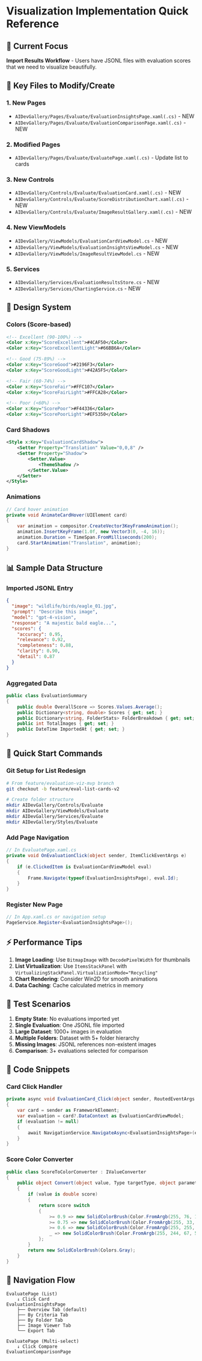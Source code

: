 # Visualization Implementation Quick Reference

## 🎯 Current Focus
**Import Results Workflow** - Users have JSONL files with evaluation scores that we need to visualize beautifully.

## 📁 Key Files to Modify/Create

### 1. New Pages
- `AIDevGallery/Pages/Evaluate/EvaluationInsightsPage.xaml(.cs)` - NEW
- `AIDevGallery/Pages/Evaluate/EvaluationComparisonPage.xaml(.cs)` - NEW

### 2. Modified Pages
- `AIDevGallery/Pages/Evaluate/EvaluatePage.xaml(.cs)` - Update list to cards

### 3. New Controls
- `AIDevGallery/Controls/Evaluate/EvaluationCard.xaml(.cs)` - NEW
- `AIDevGallery/Controls/Evaluate/ScoreDistributionChart.xaml(.cs)` - NEW
- `AIDevGallery/Controls/Evaluate/ImageResultGallery.xaml(.cs)` - NEW

### 4. New ViewModels
- `AIDevGallery/ViewModels/EvaluationCardViewModel.cs` - NEW
- `AIDevGallery/ViewModels/EvaluationInsightsViewModel.cs` - NEW
- `AIDevGallery/ViewModels/ImageResultViewModel.cs` - NEW

### 5. Services
- `AIDevGallery/Services/EvaluationResultsStore.cs` - NEW
- `AIDevGallery/Services/ChartingService.cs` - NEW

## 🎨 Design System

### Colors (Score-based)
```xml
<!-- Excellent (90-100%) -->
<Color x:Key="ScoreExcellent">#4CAF50</Color>
<Color x:Key="ScoreExcellentLight">#66BB6A</Color>

<!-- Good (75-89%) -->
<Color x:Key="ScoreGood">#2196F3</Color>
<Color x:Key="ScoreGoodLight">#42A5F5</Color>

<!-- Fair (60-74%) -->
<Color x:Key="ScoreFair">#FFC107</Color>
<Color x:Key="ScoreFairLight">#FFCA28</Color>

<!-- Poor (<60%) -->
<Color x:Key="ScorePoor">#F44336</Color>
<Color x:Key="ScorePoorLight">#EF5350</Color>
```

### Card Shadows
```xml
<Style x:Key="EvaluationCardShadow">
    <Setter Property="Translation" Value="0,0,8" />
    <Setter Property="Shadow">
        <Setter.Value>
            <ThemeShadow />
        </Setter.Value>
    </Setter>
</Style>
```

### Animations
```csharp
// Card hover animation
private void AnimateCardHover(UIElement card)
{
    var animation = compositor.CreateVector3KeyFrameAnimation();
    animation.InsertKeyFrame(1.0f, new Vector3(0, -4, 16));
    animation.Duration = TimeSpan.FromMilliseconds(200);
    card.StartAnimation("Translation", animation);
}
```

## 📊 Sample Data Structure

### Imported JSONL Entry
```json
{
  "image": "wildlife/birds/eagle_01.jpg",
  "prompt": "Describe this image",
  "model": "gpt-4-vision",
  "response": "A majestic bald eagle...",
  "scores": {
    "accuracy": 0.95,
    "relevance": 0.92,
    "completeness": 0.88,
    "clarity": 0.90,
    "detail": 0.87
  }
}
```

### Aggregated Data
```csharp
public class EvaluationSummary
{
    public double OverallScore => Scores.Values.Average();
    public Dictionary<string, double> Scores { get; set; }
    public Dictionary<string, FolderStats> FolderBreakdown { get; set; }
    public int TotalImages { get; set; }
    public DateTime ImportedAt { get; set; }
}
```

## 🚀 Quick Start Commands

### Git Setup for List Redesign
```bash
# From feature/evaluation-viz-mvp branch
git checkout -b feature/eval-list-cards-v2

# Create folder structure
mkdir AIDevGallery/Controls/Evaluate
mkdir AIDevGallery/ViewModels/Evaluate
mkdir AIDevGallery/Services/Evaluate
mkdir AIDevGallery/Styles/Evaluate
```

### Add Page Navigation
```csharp
// In EvaluatePage.xaml.cs
private void OnEvaluationClick(object sender, ItemClickEventArgs e)
{
    if (e.ClickedItem is EvaluationCardViewModel eval)
    {
        Frame.Navigate(typeof(EvaluationInsightsPage), eval.Id);
    }
}
```

### Register New Page
```csharp
// In App.xaml.cs or navigation setup
PageService.Register<EvaluationInsightsPage>();
```

## ⚡ Performance Tips

1. **Image Loading**: Use `BitmapImage` with `DecodePixelWidth` for thumbnails
2. **List Virtualization**: Use `ItemsStackPanel` with `VirtualizingStackPanel.VirtualizationMode="Recycling"`
3. **Chart Rendering**: Consider Win2D for smooth animations
4. **Data Caching**: Cache calculated metrics in memory

## 🧪 Test Scenarios

1. **Empty State**: No evaluations imported yet
2. **Single Evaluation**: One JSONL file imported
3. **Large Dataset**: 1000+ images in evaluation
4. **Multiple Folders**: Dataset with 5+ folder hierarchy
5. **Missing Images**: JSONL references non-existent images
6. **Comparison**: 3+ evaluations selected for comparison

## 📝 Code Snippets

### Card Click Handler
```csharp
private async void EvaluationCard_Click(object sender, RoutedEventArgs e)
{
    var card = sender as FrameworkElement;
    var evaluation = card?.DataContext as EvaluationCardViewModel;
    if (evaluation != null)
    {
        await NavigationService.NavigateAsync<EvaluationInsightsPage>(evaluation.Id);
    }
}
```

### Score Color Converter
```csharp
public class ScoreToColorConverter : IValueConverter
{
    public object Convert(object value, Type targetType, object parameter, string language)
    {
        if (value is double score)
        {
            return score switch
            {
                >= 0.9 => new SolidColorBrush(Color.FromArgb(255, 76, 175, 80)),
                >= 0.75 => new SolidColorBrush(Color.FromArgb(255, 33, 150, 243)),
                >= 0.6 => new SolidColorBrush(Color.FromArgb(255, 255, 193, 7)),
                _ => new SolidColorBrush(Color.FromArgb(255, 244, 67, 54))
            };
        }
        return new SolidColorBrush(Colors.Gray);
    }
}
```

## 🔗 Navigation Flow

```
EvaluatePage (List)
    ↓ Click Card
EvaluationInsightsPage
    ├── Overview Tab (default)
    ├── By Criteria Tab
    ├── By Folder Tab
    ├── Image Viewer Tab
    └── Export Tab

EvaluatePage (Multi-select)
    ↓ Click Compare
EvaluationComparisonPage
```